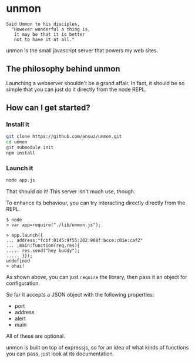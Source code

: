 # unmon

```text
Said Ummon to his disciples,
  "However wonderful a thing is,
   it may be that it is better
   not to have it at all."
```

unmon is the small javascript server that powers my web sites.

## The philosophy behind unmon

Launching a webserver shouldn't be a grand affair. In fact, it should be so simple that you can just do it directly from the node REPL.

## How can I get started?

### Install it

```bash
git clone https://github.com/ansuz/unmon.git
cd unmon
git submodule init
npm install
```

### Launch it

```bash
node app.js
```

That should do it! This server isn't much use, though.

To enhance its behaviour, you can try interacting directly directly from the REPL.

```Nodejs REPL
$ node  
> var app=require("./lib/unmon.js");  
  
> app.launch({  
... address:"fcbf:8145:9f55:202:908f:bcce:c01e:caf2"  
... ,main:function(req,res){  
..... res.send("hey buddy");  
..... }});  
undefined  
> ohai!  
```

As shown above, you can just `require` the library, then pass it an object for configuration.

So far it accepts a JSON object with the following properties:

* port
* address
* alert
* main

All of these are optional.

unmon is built on top of expressjs, so for an idea of what kinds of functions you can pass, just look at its documentation.
